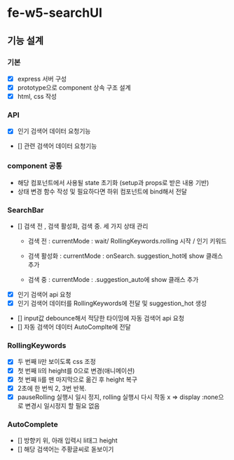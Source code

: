 # fe-w5-searchUI

## 기능 설계

### 기본

- [x] express 서버 구성
- [x] prototype으로 component 상속 구조 설계 
- [x] html, css 작성 

### API

- [x] 인기 검색어 데이터 요청기능
- [] 관련 검색어 데이터 요청기능

### component 공통 

- 해당 컴포넌트에서 사용될 state 초기화 (setup과 props로 받은 내용 기반)
- 상태 변경 함수 작성 및 필요하다면 하위 컴포넌트에 bind해서 전달

### SearchBar

- [] 검색 전 , 검색 활성화, 검색 중. 세 가지 상태 관리

    - 검색 전 : currentMode : wait/ RollingKeywords.rolling 시작 / 인기 키워드 

    - 검색 활성화 : currentMode : onSearch. suggestion_hot에 show 클래스 추가 

    - 검색 중 : currentMode : .suggestion_auto에 show 클래스 추가

- [x] 인기 검색어 api 요청
- [x] 인기 검색어 데이터를 RollingKeywords에 전달 및 suggestion_hot 생성
- [] input값 debounce해서 적당한 타이밍에 자동 검색어 api 요청
- [] 자동 검색어 데이터 AutoComplte에 전달 

### RollingKeywords

- [x] 두 번째 li만 보이도록 css 조정
- [x] 첫 번째 li의 height를 0으로 변경(애니메이션)
- [x] 첫 번째 li를 맨 마지막으로 옮긴 후 height 복구 
- [x] 2초에 한 번씩 2, 3번 반복. 
- [x] pauseRolling 실행시 일시 정지, rolling 실행시 다시 작동 x => display :none으로 변경시 일시정지 할 필요 없음

### AutoComplete 

- [] 방향키 위, 아래 입력시 li태그 height
- [] 해당 검색어는 주황글씨로 돋보이기 

